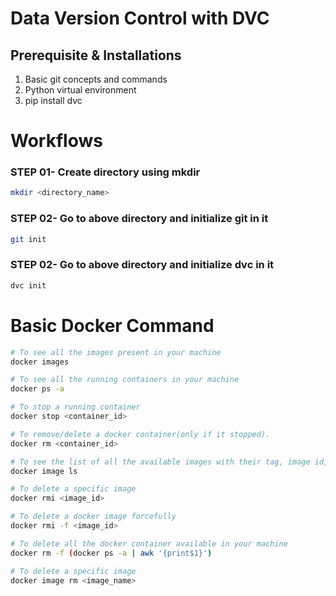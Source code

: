 # Data Version Control with DVC

## Prerequisite & Installations

1. Basic git concepts and commands
2. Python virtual environment
3. pip install dvc


# Workflows


### STEP 01- Create directory using mkdir 
```bash
mkdir <directory_name>
```
### STEP 02- Go to above directory and initialize git in it
```bash
git init
```
### STEP 02- Go to above directory and initialize dvc in it
```bash
dvc init
```



# Basic Docker Command

```bash
# To see all the images present in your machine
docker images
```

```bash
# To see all the running containers in your machine
docker ps -a
```

```bash
# To stop a running container
docker stop <container_id>
```

```bash
# To remove/delete a docker container(only if it stopped).
docker rm <container_id>
```

```bash
# To see the list of all the available images with their tag, image id, creation time and size.
docker image ls
```

```bash
# To delete a specific image
docker rmi <image_id>
```

```bash
# To delete a docker image forcefully
docker rmi -f <image_id>
```

```bash
# To delete all the docker container available in your machine
docker rm -f (docker ps -a | awk '{print$1}')
```

```bash
# To delete a specific image
docker image rm <image_name>
```